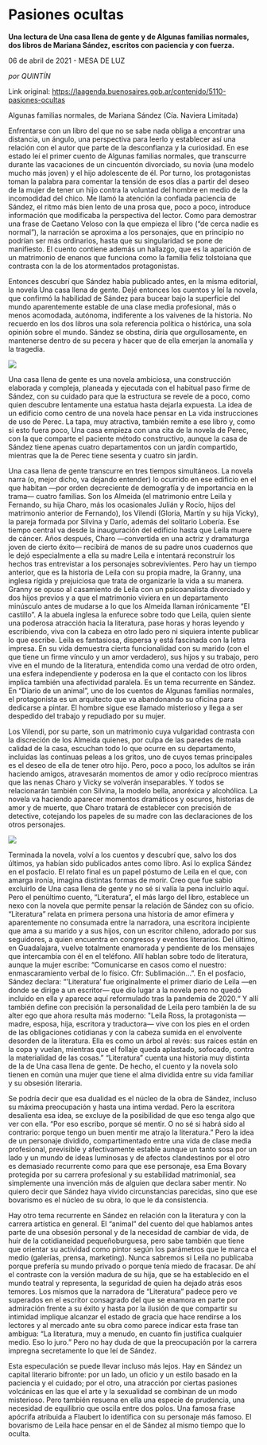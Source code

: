 # Pasiones ocultas

**Una lectura de Una casa llena de gente y de Algunas familias normales, dos libros de Mariana Sández, escritos con paciencia y con fuerza.**

06 de abril de 2021 - MESA DE LUZ

_por QUINTÍN_

Link original: https://laagenda.buenosaires.gob.ar/contenido/5110-pasiones-ocultas



Algunas familias normales, de Mariana Sández (Cía. Naviera Limitada)




Enfrentarse con un libro del que no se sabe nada obliga a encontrar una distancia, un ángulo, una perspectiva para leerlo y establecer así una relación con el autor que parte de la desconfianza y la curiosidad. En ese estado leí el primer cuento de Algunas familias normales, que transcurre durante las vacaciones de un cincuentón divorciado, su novia (una modelo mucho más joven) y el hijo adolescente de él. Por turno, los protagonistas toman la palabra para comentar la tensión de esos días a partir del deseo de la mujer de tener un hijo contra la voluntad del hombre en medio de la incomodidad del chico. Me llamó la atención la confiada paciencia de Sández, el ritmo más bien lento de una prosa que, poco a poco, introduce información que modificaba la perspectiva del lector. Como para demostrar una frase de Caetano Veloso con la que empieza el libro (“de cerca nadie es normal”), la narración se aproxima a los personajes, que en principio no podrían ser más ordinarios, hasta que su singularidad se pone de manifiesto. El cuento contiene además un hallazgo, que es la aparición de un matrimonio de enanos que funciona como la familia feliz tolstoiana que contrasta con la de los atormentados protagonistas.




Entonces descubrí que Sández había publicado antes, en la misma editorial, la novela Una casa llena de gente. Dejé entonces los cuentos y leí la novela, que confirmó la habilidad de Sández para bucear bajo la superficie del mundo aparentemente estable de una clase media profesional, más o menos acomodada, autónoma, indiferente a los vaivenes de la historia. No recuerdo en los dos libros una sola referencia política o histórica, una sola opinión sobre el mundo. Sández se obstina, diría que orgullosamente, en mantenerse dentro de su pecera y hacer que de ella emerjan la anomalía y la tragedia.




![](https://cdn.flowlikemusic.com/files/images/45995/db061cdd-327f-4bb5-a7f7-ca0e67b605d2.jpeg)




Una casa llena de gente es una novela ambiciosa, una construcción elaborada y compleja, planeada y ejecutada con el habitual paso firme de Sández, con su cuidado para que la estructura se revele de a poco, como quien descubre lentamente una estatua hasta dejarla expuesta. La idea de un edificio como centro de una novela hace pensar en La vida instrucciones de uso de Perec. La tapa, muy atractiva, también remite a ese libro y, como si esto fuera poco, Una casa empieza con una cita de la novela de Perec, con la que comparte el paciente método constructivo, aunque la casa de Sández tiene apenas cuatro departamentos con un jardín compartido, mientras que la de Perec tiene sesenta y cuatro sin jardín.




Una casa llena de gente transcurre en tres tiempos simultáneos. La novela narra (o, mejor dicho, va dejando entender) lo ocurrido en ese edificio en el que habitan —por orden decreciente de demografía y de importancia en la trama— cuatro familias. Son los Almeida (el matrimonio entre Leila y Fernando, su hija Charo, más los ocasionales Julián y Rocío, hijos del matrimonio anterior de Fernando), los Vilendi (Gloria, Martín y su hija Vicky), la pareja formada por Silvina y Darío, además del solitario Lobería. Ese tiempo central va desde la inauguración del edificio hasta que Leila muere de cáncer. Años después, Charo —convertida en una actriz y dramaturga joven de cierto éxito— recibirá de manos de su padre unos cuadernos que le dejó especialmente a ella su madre Leila e intentará reconstruir los hechos tras entrevistar a los personajes sobrevivientes. Pero hay un tiempo anterior, que es la historia de Leila con su propia madre, la Granny, una inglesa rígida y prejuiciosa que trata de organizarle la vida a su manera. Granny se opuso al casamiento de Leila con un psicoanalista divorciado y dos hijos previos y a que el matrimonio viviera en un departamento minúsculo antes de mudarse a lo que los Almeida llaman irónicamente “El castillo”. A la abuela inglesa la enfurece sobre todo que Leila, quien siente una poderosa atracción hacia la literatura, pase horas y horas leyendo y escribiendo, viva con la cabeza en otro lado pero ni siquiera intente publicar lo que escribe. Leila es fantasiosa, dispersa y está fascinada con la letra impresa. En su vida demuestra cierta funcionalidad con su marido (con el que tiene un firme vínculo y un amor verdadero), sus hijos y su trabajo, pero vive en el mundo de la literatura, entendida como una verdad de otro orden, una esfera independiente y poderosa en la que el contacto con los libros implica también una afectividad paralela. Es un tema recurrente en Sández. En “Diario de un animal”, uno de los cuentos de Algunas familias normales, el protagonista es un arquitecto que va abandonando su oficina para dedicarse a pintar. El hombre sigue ese llamado misterioso y llega a ser despedido del trabajo y repudiado por su mujer.




Los Vilendi, por su parte, son un matrimonio cuya vulgaridad contrasta con la discreción de los Almeida quienes, por culpa de las paredes de mala calidad de la casa, escuchan todo lo que ocurre en su departamento, incluidas las continuas peleas a los gritos, uno de cuyos temas principales es el deseo de ella de tener otro hijo. Pero, poco a poco, los adultos se irán haciendo amigos, atravesarán momentos de amor y odio recíproco mientras que las nenas Charo y Vicky se volverán inseparables. Y todos se relacionarán también con Silvina, la modelo bella, anoréxica y alcohólica. La novela va haciendo aparecer momentos dramáticos y oscuros, historias de amor y de muerte, que Charo tratará de establecer con precisión de detective, cotejando los papeles de su madre con las declaraciones de los otros personajes.




![](https://cdn.flowlikemusic.com/files/images/45996/ce19b676-33fe-41e8-b1d1-425c1345b1cf.png)




Terminada la novela, volví a los cuentos y descubrí que, salvo los dos últimos, ya habían sido publicados antes como libro. Así lo explica Sández en el posfacio. El relato final es un papel póstumo de Leila en el que, con amarga ironía, imagina distintas formas de morir. Creo que fue sabio excluirlo de Una casa llena de gente y no sé si valía la pena incluirlo aquí. Pero el penúltimo cuento, “Literatura”, el más largo del libro, establece un nexo con la novela que permite pensar la relación de Sández con su oficio. “Literatura” relata en primera persona una historia de amor efímera y aparentemente no consumada entre la narradora, una escritora incipiente que ama a su marido y a sus hijos, con un escritor chileno, adorado por sus seguidores, a quien encuentra en congresos y eventos literarios. Del último, en Guadalajara, vuelve totalmente enamorada y pendiente de los mensajes que intercambia con él en el teléfono. Allí hablan sobre todo de literatura, aunque la mujer escribe: “Comunicarse en casos como el nuestro: enmascaramiento verbal de lo físico. Cfr: Sublimación…”. En el posfacio, Sández declara: “'Literatura’ fue originalmente el primer diario de Leila —en donde se dirige a un escritor— que dio lugar a la novela pero no quedó incluido en ella y aparece aquí reformulado tras la pandemia de 2020.“ Y allí también define con precisión la personalidad de Leila pero también la de su alter ego que ahora resulta más moderno: "Leila Ross, la protagonista —madre, esposa, hija, escritora y traductora— vive con los pies en el orden de las obligaciones cotidianas y con la cabeza sumida en el envolvente desorden de la literatura. Ella es como un árbol al revés: sus raíces están en la copa y vuelan, mientras que el follaje queda aplastado, sofocado, contra la materialidad de las cosas.” “Literatura” cuenta una historia muy distinta de la de Una casa llena de gente. De hecho, el cuento y la novela solo tienen en común una mujer que tiene el alma dividida entre su vida familiar y su obsesión literaria.




Se podría decir que esa dualidad es el núcleo de la obra de Sández, incluso su máxima preocupación y hasta una íntima verdad. Pero la escritora desalienta esa idea, se excluye de la posibilidad de que eso tenga algo que ver con ella. “Por eso escribo, porque sé mentir. O no sé si habrá sido al contrario: porque tengo un buen mentir me atrajo la literatura.” Pero la idea de un personaje dividido, compartimentado entre una vida de clase media profesional, previsible y afectivamente estable aunque un tanto sosa por un lado y un mundo de ideas luminosas y de afectos clandestinos por el otro es demasiado recurrente como para que ese personaje, esa Ema Bovary protegida por su carrera profesional y su estabilidad matrimonial, sea simplemente una invención más de alguien que declara saber mentir. No quiero decir que Sández haya vivido circunstancias parecidas, sino que ese bovarismo es el núcleo de su obra, lo que le da consistencia.




Hay otro tema recurrente en Sández en relación con la literatura y con la carrera artística en general. El “animal” del cuento del que hablamos antes parte de una obsesión personal y de la necesidad de cambiar de vida, de huir de la cotidianeidad pequeñoburguesa, pero sabe también que tiene que orientar su actividad como pintor según los parámetros que le marca el medio (galerías, prensa, marketing). Nunca sabremos si Leila no publicaba porque prefería su mundo privado o porque tenía miedo de fracasar. De ahí el contraste con la versión madura de su hija, que se ha establecido en el mundo teatral y representa, la seguridad de quien ha dejado atrás esos temores. Los mismos que la narradora de “Literatura” padece pero ve superados en el escritor consagrado del que se enamora en parte por admiración frente a su éxito y hasta por la ilusión de que compartir su intimidad implique alcanzar el estado de gracia que hace rendirse a los lectores y al mercado ante su obra como parece indicar esta frase tan ambigua: “La literatura, muy a menudo, en cuanto fin justifica cualquier medio. Eso lo juro.” Pero no hay duda de que la preocupación por la carrera impregna secretamente lo que leí de Sández.




Esta especulación se puede llevar incluso más lejos. Hay en Sández un capital literario bifronte: por un lado, un oficio y un estilo basado en la paciencia y el cuidado; por el otro, una atracción por ciertas pasiones volcánicas en las que el arte y la sexualidad se combinan de un modo misterioso. Pero también resuena en ella una especie de prudencia, una necesidad de equilibrio que oscila entre dos polos. Una famosa frase apócrifa atribuida a Flaubert lo identifica con su personaje más famoso. El bovarismo de Leila hace pensar en el de Sández al mismo tiempo que lo oculta.



